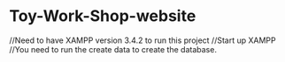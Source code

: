 # Toy-Work-Shop-website

//Need to have XAMPP version 3.4.2 to run this project
//Start up XAMPP
//You need to run the create data to create the database.

